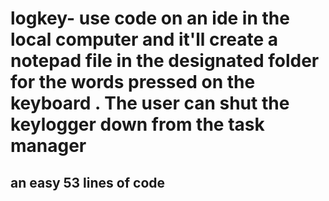 # logkey- use code on an ide in the local computer and it'll create a notepad file in the designated folder for the words pressed on the keyboard . The user can shut the keylogger down from the task manager 
## an easy 53 lines of code
